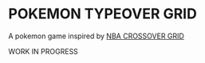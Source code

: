 # POKEMON TYPEOVER GRID

A pokemon game inspired by [NBA CROSSOVER GRID](https://crossovergrid.com/)

WORK IN PROGRESS